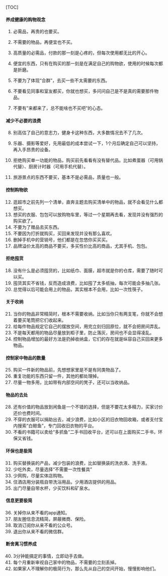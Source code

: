 [TOC]

#### 养成健康的购物观念


1. 必需品，再贵的也要买。

2. 不需要的物品，再便宜也不买。

3. 高质量的必需品，付款的那一刻是心疼的，但每次使用都无比的开心。

4. 便宜的东西，只有在购买的那一刻是在满足自己的购物欲，使用的时候每次都是折磨。

5. 不要为了体现“合群”，去买一些不太需要的东西。

6. 不要看见同事和室友都买，你就也想买，多问问自己是不是真的需要那件物品。

7. 不要有”来都来了，总不能啥也不买吧”的心态。



#### 减少不必要的浪费

8. 别高估了自己的意志力，健身卡这种东西，大多数情况去不了几次。

9. 乐器、摄影等爱好，先用最低的成本尝试一下，1个月后确定自己可以坚持，再入手昂贵的设备。

10. 拒绝购买单一功能的物品，购买前先看看有没有替代品。比如煮蛋器（可用锅代替）、厨房计时器（可用手机代替）。

11. 旅游景点的东西不要买，基本不是必需品，质量也一般。

 

#### 控制购物欲

12. 逛超市之前先列一个清单，直奔主题去购买清单中的物品，就不会看见什么都想买。
13. 想买的衣服、包包可以放购物车里，等过一个星期再去看，发现并没有强烈的购买欲了。
14. 不要为了赠品去买东西。
15. 不要因为打折就购买，买回来发现并没有那么喜欢。
16. 删掉手机中的营销号，他们都是在忽悠你买买买。
17. 品牌溢价太高的商品不要买，多买性价比高的商品，尤其手机、包包。



#### 拒绝囤货


18. 没有什么是必须囤货的，比如纸巾、面膜，超市就是你的仓库，需要了随时可以买。
19. 囤货其实不省钱，反而造成浪费，比如囤了太多纸抽，每次可能会多抽几张。
20. 总觉得以后可能会用上的物品，其实根本不会用，比如一次性筷子。



#### 关于收纳


21. 当你的物品非常精简时，根本不需要收纳。比如当你只有两支笔，你就不会想着要买笔筒把它们收起来。
22. 给每件物品规定它自己的摆放空间，用完立刻归回原位，就不会把房间弄乱。
23. 不是每天都用的物品尽量放到柜子里，防止落灰，房间也不会显得凌乱。
24. 控制物品增加的最好方法是扔掉收纳盒，它们的存在就是纵容自己买回来更多物品。



#### 控制家中物品的数量


25. 购买一件新的物品前，先想想家里是不是有同类物品了。
26. 重复功能的东西只留一件，其他的都处理掉。
27. 尽量一物多用，比如带有内部空间的凳子，还可以当收纳品。



#### 物品的去处


28. 还有价值的物品放到闲鱼是一个不错的选择，但是不要花太多精力，买家讨价还价也费时间。
29. 不穿的衣服可以捐助出去，减少浪费，比如小区的旧衣物回收箱，或者支付宝内搜索“白鲸鱼”，专门回收旧衣物的平台。
30. 不看的书籍可以卖给“多抓鱼”二手书回收平台，还可以在上面购买二手书，环保又省钱。



#### 环保也是极简


31. 购买替换装的产品，减少包装的浪费，比如替换装的洗衣液、洗手液。
32. 少吃外卖，尽量选择“不需要一次性餐具”
33. 少网购，尽量实体店购物。
34. 住酒店用分装瓶自带洗浴用品，少用酒店提供的用品。
35. 出门尽量自带水杯，少买饮料和矿泉水。



#### 信息更要极简


36. 关掉你从来不看的app通知。
37. 朋友圈信息流精简，屏蔽微商、保险。
38. 取消订阅你从来不看的公众号。
39. 退出你从来不看的微信群。



#### 断舍离习惯养成


40. 3分钟能搞定的事情，立即动手去做。
41. 每个月重新审视自己家中的物品，不需要的立刻丢掉。
42. 如果家人不理解你的极简行为，那么先从自己的空间开始，慢慢影响他们。